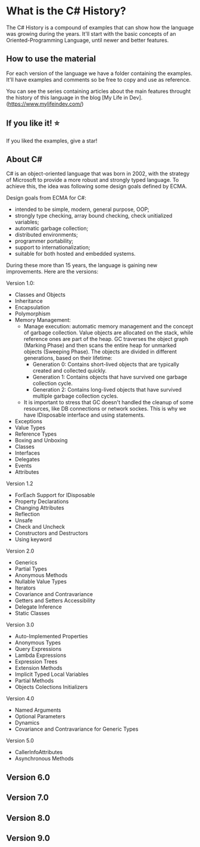 What is the C# History?
=====================
The C# History is a compound of examples that can show how the language was growing during the years. It'll start with the basic concepts of an Oriented-Programming Language, until newer and better features.

## How to use the material
For each version of the language we have a folder containing the examples. It'll have examples and comments so be free to copy and use as reference.

You can see the series containing articles about the main features throught the history of this language in the blog [My Life in Dev].(https://www.mylifeindev.com/)

## If you like it! :star:
If you liked the examples, give a star!

## About C#

C# is an object-oriented language that was born in 2002, with the strategy of Microsoft to provide a more robust and strongly typed language. To achieve this, the idea was following some design goals defined by ECMA.

Design goals from ECMA for C#:
- intended to be simple, modern, general purpose, OOP;
- strongly type checking, array bound checking, check unitialized variables;
- automatic garbage collection;
- distributed environments;
- programmer portability;
- support to internationalization;
- suitable for both hosted and embedded systems.

During these more than 15 years, the language is gaining new improvements. Here are the versions:


Version 1.0:
- Classes and Objects
- Inheritance
- Encapsulation
- Polymorphism
- Memory Management: 
  - Manage execution: automatic memory management and the concept of garbage collection. Value objects are allocated on the stack, while reference ones are part of the heap. GC traverses the object graph (Marking Phase) and then scans the entire heap for unmarked objects (Sweeping Phase). The objects are divided in different generations, based on their lifetime: 
    - Generation 0: Contains short-lived objects that are typically created and collected quickly.
    - Generation 1: Contains objects that have survived one garbage collection cycle.
    - Generation 2: Contains long-lived objects that have survived multiple garbage collection cycles.
  - It is important to stress that GC doesn't handled the cleanup of some resources, like DB connections or network sockes. This is why we have IDisposable interface and using statements.
- Exceptions
- Value Types
- Reference Types
- Boxing and Unboxing
- Classes
- Interfaces
- Delegates
- Events
- Attributes

Version 1.2
- ForEach Support for IDisposable
- Property Declarations
- Changing Attributes
- Reflection
- Unsafe
- Check and Uncheck
- Constructors and Destructors
- Using keyword

Version 2.0
- Generics
- Partial Types
- Anonymous Methods
- Nullable Value Types
- Iterators
- Covariance and Contravariance
- Getters and Setters Accessibility
- Delegate Inference
- Static Classes

Version 3.0
- Auto-Implemented Properties
- Anonymous Types
- Query Expressions
- Lambda Expressions
- Expression Trees
- Extension Methods
- Implicit Typed Local Variables
- Partial Methods
- Objects Colections Initializers

Version 4.0
- Named Arguments
- Optional Parameters
- Dynamics
- Covariance and Contravariance for Generic Types

Version 5.0
- CallerInfoAttributes
- Asynchronous Methods

Version 6.0
- 

Version 7.0
- 

Version 8.0
- 

Version 9.0
- 
